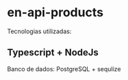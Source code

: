# en-api-products
Tecnologias utilizadas:
## Typescript + NodeJs
Banco de dados: PostgreSQL + sequlize
